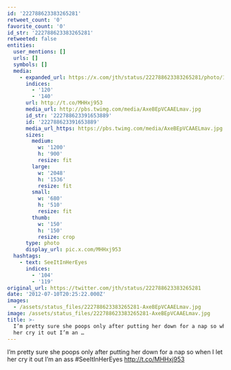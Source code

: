 ```yaml
---
id: '222788623383265281'
retweet_count: '0'
favorite_count: '0'
id_str: '222788623383265281'
retweeted: false
entities:
  user_mentions: []
  urls: []
  symbols: []
  media:
    - expanded_url: https://x.com/jth/status/222788623383265281/photo/1
      indices:
        - '120'
        - '140'
      url: http://t.co/MHHxj953
      media_url: http://pbs.twimg.com/media/AxeBEpVCAAELmav.jpg
      id_str: '222788623391653889'
      id: '222788623391653889'
      media_url_https: https://pbs.twimg.com/media/AxeBEpVCAAELmav.jpg
      sizes:
        medium:
          w: '1200'
          h: '900'
          resize: fit
        large:
          w: '2048'
          h: '1536'
          resize: fit
        small:
          w: '680'
          h: '510'
          resize: fit
        thumb:
          w: '150'
          h: '150'
          resize: crop
      type: photo
      display_url: pic.x.com/MHHxj953
  hashtags:
    - text: SeeItInHerEyes
      indices:
        - '104'
        - '119'
original_url: https://twitter.com/jth/status/222788623383265281
date: '2012-07-10T20:25:22.000Z'
images:
  - /assets/status_files/222788623383265281-AxeBEpVCAAELmav.jpg
image: /assets/status_files/222788623383265281-AxeBEpVCAAELmav.jpg
title: >-
  I’m pretty sure she poops only after putting her down for a nap so when I let
  her cry it out I’m an …
---
```


I’m pretty sure she poops only after putting her down for a nap so when I let her cry it out I’m an ass #SeeItInHerEyes http://t.co/MHHxj953
